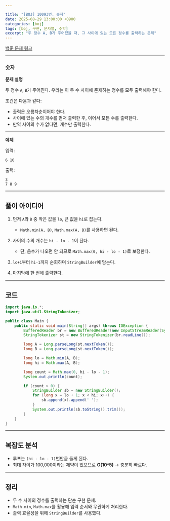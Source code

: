 ```yaml
---

title: "[BOJ] 10093번. 숫자"
date: 2025-08-29 13:00:00 +0900
categories: [boj]    
tags: [boj, 구현, 문자열, 수학]
excerpt: "두 정수 A, B가 주어졌을 때, 그 사이에 있는 모든 정수를 출력하는 문제"
---
```


[백준 문제 링크](https://www.acmicpc.net/problem/10093) 

---
### 숫자

**문제 설명**

두 정수 `A`, `B`가 주어진다.
우리는 이 두 수 사이에 존재하는 정수를 모두 출력해야 한다.

조건은 다음과 같다:

* 출력은 오름차순이어야 한다.
* 사이에 있는 수의 개수를 먼저 출력한 후, 이어서 모든 수를 출력한다.
* 만약 사이의 수가 없다면, 개수만 출력한다.

---

**예제**

입력:

```
6 10
```

출력:

```
3
7 8 9
```

---

## 풀이 아이디어

1. 먼저 `A`와 `B` 중 작은 값을 `lo`, 큰 값을 `hi`로 잡는다.

   * `Math.min(A, B)`, `Math.max(A, B)`를 사용하면 된다.
2. 사이의 수의 개수는 `hi - lo - 1`이 된다.

   * 단, 음수가 나오면 안 되므로 `Math.max(0, hi - lo - 1)`로 보정한다.
3. `lo+1`부터 `hi-1`까지 순회하며 `StringBuilder`에 담는다.
4. 마지막에 한 번에 출력한다.

---

## 코드

```java
import java.io.*;
import java.util.StringTokenizer;

public class Main {
    public static void main(String[] args) throws IOException {
        BufferedReader br = new BufferedReader(new InputStreamReader(System.in));
        StringTokenizer st = new StringTokenizer(br.readLine());

        long A = Long.parseLong(st.nextToken());
        long B = Long.parseLong(st.nextToken());

        long lo = Math.min(A, B);
        long hi = Math.max(A, B);

        long count = Math.max(0, hi - lo - 1);
        System.out.println(count);

        if (count > 0) {
            StringBuilder sb = new StringBuilder();
            for (long x = lo + 1; x < hi; x++) {
                sb.append(x).append(' ');
            }
            System.out.println(sb.toString().trim());
        }
    }
}
```

---

## 복잡도 분석

* 루프는 `(hi - lo - 1)`번만큼 돌게 된다.
* 최대 차이가 100,000이라는 제약이 있으므로 **O(10^5)** → 충분히 빠르다.

---

## 정리

* 두 수 사이의 정수를 출력하는 단순 구현 문제.
* `Math.min`, `Math.max`를 활용해 입력 순서와 무관하게 처리한다.
* 출력 효율성을 위해 `StringBuilder`를 사용했다.
